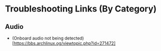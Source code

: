 # Troubleshooting Links (By Category)
## Audio
- (Onboard audio not being detected)[https://bbs.archlinux.og/viewtopic.php?id=271472]